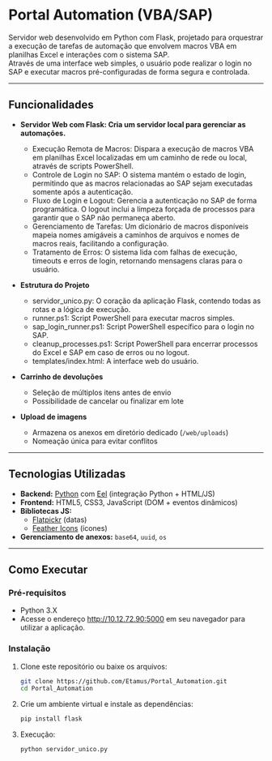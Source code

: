 #  Portal Automation (VBA/SAP)

Servidor web desenvolvido em Python com Flask, projetado para orquestrar a execução de tarefas de automação que envolvem macros VBA em planilhas Excel e interações com o sistema SAP.  
Através de uma interface web simples, o usuário pode realizar o login no SAP e executar macros pré-configuradas de forma segura e controlada.

---

## Funcionalidades

- **Servidor Web com Flask: Cria um servidor local para gerenciar as automações.**
  - Execução Remota de Macros: Dispara a execução de macros VBA em planilhas Excel localizadas em um caminho de rede ou local, através de scripts PowerShell.
  - Controle de Login no SAP: O sistema mantém o estado de login, permitindo que as macros relacionadas ao SAP sejam executadas somente após a autenticação.
  - Fluxo de Login e Logout: Gerencia a autenticação no SAP de forma programática. O logout inclui a limpeza forçada de processos para garantir que o SAP não permaneça aberto.
  - Gerenciamento de Tarefas: Um dicionário de macros disponíveis mapeia nomes amigáveis a caminhos de arquivos e nomes de macros reais, facilitando a configuração.
  - Tratamento de Erros: O sistema lida com falhas de execução, timeouts e erros de login, retornando mensagens claras para o usuário.

- **Estrutura do Projeto**
  - servidor_unico.py: O coração da aplicação Flask, contendo todas as rotas e a lógica de execução.
  - runner.ps1: Script PowerShell para executar macros simples.
  - sap_login_runner.ps1: Script PowerShell específico para o login no SAP.
  - cleanup_processes.ps1: Script PowerShell para encerrar processos do Excel e SAP em caso de erros ou no logout.
  - templates/index.html: A interface web do usuário.

- **Carrinho de devoluções**
  - Seleção de múltiplos itens antes de envio
  - Possibilidade de cancelar ou finalizar em lote

- **Upload de imagens**
  - Armazena os anexos em diretório dedicado (`/web/uploads`)
  - Nomeação única para evitar conflitos

---

## Tecnologias Utilizadas

- **Backend:** [Python](https://www.python.org/) com [Eel](https://github.com/python-eel/python-eel) (integração Python + HTML/JS)
- **Frontend:** HTML5, CSS3, JavaScript (DOM + eventos dinâmicos)
- **Bibliotecas JS:** 
  - [Flatpickr](https://flatpickr.js.org/) (datas)
  - [Feather Icons](https://feathericons.com/) (ícones)
- **Gerenciamento de anexos:** `base64`, `uuid`, `os`

---

## Como Executar

### Pré-requisitos
- Python 3.X
- Acesse o endereço http://10.12.72.90:5000 em seu navegador para utilizar a aplicação.

### Instalação
1. Clone este repositório ou baixe os arquivos:
   ```bash
   git clone https://github.com/Etamus/Portal_Automation.git
   cd Portal_Automation
   ```

3.  Crie um ambiente virtual e instale as dependências:
    ```bash
    pip install flask
    ```

4.  Execução:
    ```bash
    python servidor_unico.py
    ```
